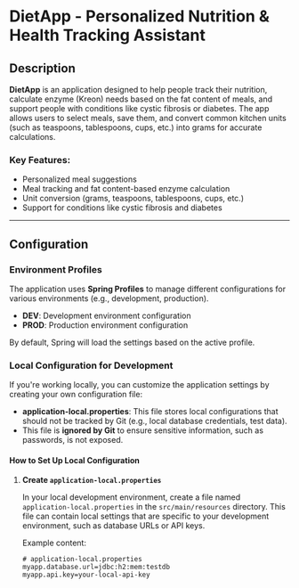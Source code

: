 # DietApp - Personalized Nutrition & Health Tracking Assistant

## Description

**DietApp** is an application designed to help people track their nutrition, calculate enzyme (Kreon) needs based on the fat content of meals, and support people with conditions like cystic fibrosis or diabetes. The app allows users to select meals, save them, and convert common kitchen units (such as teaspoons, tablespoons, cups, etc.) into grams for accurate calculations.

### Key Features:
- Personalized meal suggestions
- Meal tracking and fat content-based enzyme calculation
- Unit conversion (grams, teaspoons, tablespoons, cups, etc.)
- Support for conditions like cystic fibrosis and diabetes

---

## Configuration

### Environment Profiles

The application uses **Spring Profiles** to manage different configurations for various environments (e.g., development, production).

- **DEV**: Development environment configuration
- **PROD**: Production environment configuration

By default, Spring will load the settings based on the active profile.

### Local Configuration for Development

If you're working locally, you can customize the application settings by creating your own configuration file:

- **application-local.properties**: This file stores local configurations that should not be tracked by Git (e.g., local database credentials, test data).
- This file is **ignored by Git** to ensure sensitive information, such as passwords, is not exposed.

#### How to Set Up Local Configuration

1. **Create `application-local.properties`**

   In your local development environment, create a file named `application-local.properties` in the `src/main/resources` directory. This file can contain local settings that are specific to your development environment, such as database URLs or API keys.

   Example content:
   ```properties
   # application-local.properties
   myapp.database.url=jdbc:h2:mem:testdb
   myapp.api.key=your-local-api-key
